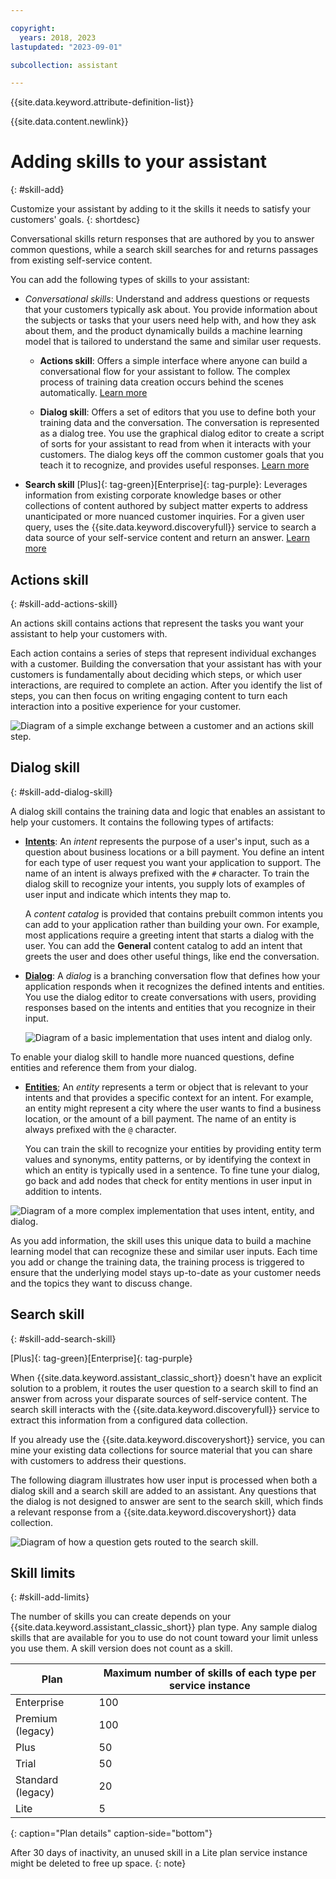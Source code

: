 ```yaml
---

copyright:
  years: 2018, 2023
lastupdated: "2023-09-01"

subcollection: assistant

---
```


{{site.data.keyword.attribute-definition-list}}

{{site.data.content.newlink}}

# Adding skills to your assistant
{: #skill-add}

Customize your assistant by adding to it the skills it needs to satisfy your customers' goals.
{: shortdesc}

Conversational skills return responses that are authored by you to answer common questions, while a search skill searches for and returns passages from existing self-service content.

You can add the following types of skills to your assistant:

- *Conversational skills*: Understand and address questions or requests that your customers typically ask about. You provide information about the subjects or tasks that your users need help with, and how they ask about them, and the product dynamically builds a machine learning model that is tailored to understand the same and similar user requests.

   - **Actions skill**: Offers a simple interface where anyone can build a conversational flow for your assistant to follow. The complex process of training data creation occurs behind the scenes automatically.  [Learn more](#skill-add-actions-skill)

   - **Dialog skill**: Offers a set of editors that you use to define both your training data and the conversation. The conversation is represented as a dialog tree. You use the graphical dialog editor to create a script of sorts for your assistant to read from when it interacts with your customers. The dialog keys off the common customer goals that you teach it to recognize, and provides useful responses. [Learn more](#skill-add-dialog-skill)

- **Search skill** [Plus]{: tag-green}[Enterprise]{: tag-purple}: Leverages information from existing corporate knowledge bases or other collections of content authored by subject matter experts to address unanticipated or more nuanced customer inquiries. For a given user query, uses the {{site.data.keyword.discoveryfull}} service to search a data source of your self-service content and return an answer. [Learn more](#skill-add-search-skill)

## Actions skill
{: #skill-add-actions-skill}

An actions skill contains actions that represent the tasks you want your assistant to help your customers with.

Each action contains a series of steps that represent individual exchanges with a customer. Building the conversation that your assistant has with your customers is fundamentally about deciding which steps, or which user interactions, are required to complete an action. After you identify the list of steps, you can then focus on writing engaging content to turn each interaction into a positive experience for your customer.

![Diagram of a simple exchange between a customer and an actions skill step.](images/action-skill-explained.png)

## Dialog skill
{: #skill-add-dialog-skill}

A dialog skill contains the training data and logic that enables an assistant to help your customers. It contains the following types of artifacts:

- [**Intents**](/docs/assistant?topic=assistant-intents): An *intent* represents the purpose of a user's input, such as a question about business locations or a bill payment. You define an intent for each type of user request you want your application to support. The name of an intent is always prefixed with the `#` character. To train the dialog skill to recognize your intents, you supply lots of examples of user input and indicate which intents they map to.

   A *content catalog* is provided that contains prebuilt common intents you can add to your application rather than building your own. For example, most applications require a greeting intent that starts a dialog with the user. You can add the **General** content catalog to add an intent that greets the user and does other useful things, like end the conversation.

- [**Dialog**](/docs/assistant?topic=assistant-dialog-build): A *dialog* is a branching conversation flow that defines how your application responds when it recognizes the defined intents and entities. You use the dialog editor to create conversations with users, providing responses based on the intents and entities that you recognize in their input.

   ![Diagram of a basic implementation that uses intent and dialog only.](images/basic-impl.png)

To enable your dialog skill to handle more nuanced questions, define entities and reference them from your dialog.

- [**Entities**](/docs/assistant?topic=assistant-entities); An *entity* represents a term or object that is relevant to your intents and that provides a specific context for an intent. For example, an entity might represent a city where the user wants to find a business location, or the amount of a bill payment. The name of an entity is always prefixed with the `@` character.

   You can train the skill to recognize your entities by providing entity term values and synonyms, entity patterns, or by identifying the context in which an entity is typically used in a sentence. To fine tune your dialog, go back and add nodes that check for entity mentions in user input in addition to intents.

![Diagram of a more complex implementation that uses intent, entity, and dialog.](images/complex-impl.png)

As you add information, the skill uses this unique data to build a machine learning model that can recognize these and similar user inputs. Each time you add or change the training data, the training process is triggered to ensure that the underlying model stays up-to-date as your customer needs and the topics they want to discuss change.

## Search skill
{: #skill-add-search-skill}

[Plus]{: tag-green}[Enterprise]{: tag-purple}

When {{site.data.keyword.assistant_classic_short}} doesn't have an explicit solution to a problem, it routes the user question to a search skill to find an answer from across your disparate sources of self-service content. The search skill interacts with the {{site.data.keyword.discoveryfull}} service to extract this information from a configured data collection.

If you already use the {{site.data.keyword.discoveryshort}} service, you can mine your existing data collections for source material that you can share with customers to address their questions.

The following diagram illustrates how user input is processed when both a dialog skill and a search skill are added to an assistant. Any questions that the dialog is not designed to answer are sent to the search skill, which finds a relevant response from a {{site.data.keyword.discoveryshort}} data collection.

![Diagram of how a question gets routed to the search skill.](images/search-skill-diagram.png)

## Skill limits
{: #skill-add-limits}

The number of skills you can create depends on your {{site.data.keyword.assistant_classic_short}} plan type. Any sample dialog skills that are available for you to use do not count toward your limit unless you use them. A skill version does not count as a skill.

| Plan | Maximum number of skills of each type per service instance |
| --- | --- |
| Enterprise | 100 |
| Premium (legacy) | 100 |
| Plus | 50 |
| Trial | 50 |
| Standard (legacy) | 20 |
| Lite | 5 |
{: caption="Plan details" caption-side="bottom"}

After 30 days of inactivity, an unused skill in a Lite plan service instance might be deleted to free up space.
{: note}
